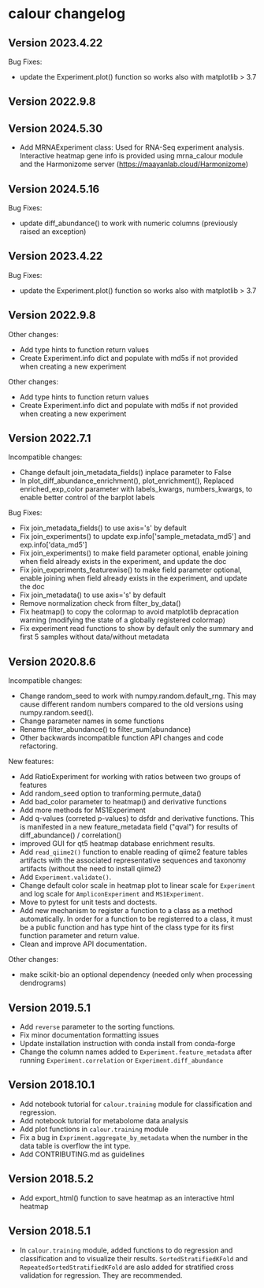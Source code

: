 # calour changelog

## Version 2023.4.22

Bug Fixes:
* update the Experiment.plot() function so works also with matplotlib > 3.7

## Version 2022.9.8

## Version 2024.5.30
* Add MRNAExperiment class: Used for RNA-Seq experiment analysis. Interactive heatmap gene info is provided using mrna_calour module and the Harmonizome server (https://maayanlab.cloud/Harmonizome)

## Version 2024.5.16
Bug Fixes:
* update diff_abundance() to work with numeric columns (previously raised an exception)

## Version 2023.4.22

Bug Fixes:
* update the Experiment.plot() function so works also with matplotlib > 3.7

## Version 2022.9.8

Other changes:
* Add type hints to function return values
* Create Experiment.info dict and populate with md5s if not provided when creating a new experiment

Other changes:
* Add type hints to function return values
* Create Experiment.info dict and populate with md5s if not provided when creating a new experiment

## Version 2022.7.1
Incompatible changes:
* Change default join_metadata_fields() inplace parameter to False
* In plot_diff_abundance_enrichment(), plot_enrichment(), Replaced enriched_exp_color parameter with labels_kwargs, numbers_kwargs, to enable better control of the barplot labels

Bug Fixes:
* Fix join_metadata_fields() to use axis='s' by default
* Fix join_experiments() to update exp.info['sample_metadata_md5'] and exp.info['data_md5']
* Fix join_experiments() to make field parameter optional, enable joining when field already exists in the experiment, and update the doc
* Fix join_experiments_featurewise() to make field parameter optional, enable joining when field already exists in the experiment, and update the doc
* Fix join_metadata() to use axis='s' by default
* Remove normalization check from filter_by_data()
* Fix heatmap() to copy the colormap to avoid matplotlib depracation warning (modifying the state of a globally registered colormap)
* Fix experiment read functions to show by default only the summary and first 5 samples without data/without metadata

## Version 2020.8.6

Incompatible changes:
* Change random_seed to work with numpy.random.default_rng. This may cause different random numbers compared to the old versions using numpy.random.seed().
* Change parameter names in some functions
* Rename filter_abundance() to filter_sum(abundance)
* Other backwards incompatible function API changes and code refactoring.

New features:
* Add RatioExperiment for working with ratios between two groups of features
* Add random_seed option to tranforming.permute_data()
* Add bad_color parameter to heatmap() and derivative functions
* Add more methods for MS1Experiment
* Add q-values (correted p-values) to dsfdr and derivative functions. This is manifested in a new feature_metadata field ("qval") for results of diff_abundance() / correlation()
* improved GUI for qt5 heatmap database enrichment results.
* Add `read_qiime2()` function to enable reading of qiime2 feature tables artifacts with the associated representative sequences and taxonomy artifacts (without the need to install qiime2)
* Add `Experiment.validate()`.
* Change default color scale in heatmap plot to linear scale for `Experiment` and log scale for `AmpliconExperiment` and `MS1Experiment`.
* Move to pytest for unit tests and doctests.
* Add new mechanism to register a function to a class as a method automatically. In order for a function to be registerred to a class, it must be a public function and has type hint of the class type for its first function parameter and return value.
* Clean and improve API documentation.

Other changes:
* make scikit-bio an optional dependency (needed only when processing dendrograms)

## Version 2019.5.1

* Add `reverse` parameter to the sorting functions.
* Fix minor documentation formatting issues
* Update installation instruction with conda install from conda-forge
* Change the column names added to `Experiment.feature_metadata` after running `Experiment.correlation` or `Experiment.diff_abundance`

## Version 2018.10.1

* Add notebook tutorial for `calour.training` module for classification and regression.
* Add notebook tutorial for metabolome data analysis
* Add plot functions in `calour.training` module
* Fix a bug in `Expriment.aggregate_by_metadata` when the number in the data table is overflow the int type.
* Add CONTRIBUTING.md as guidelines


## Version 2018.5.2

* Add export_html() function to save heatmap as an interactive html heatmap


## Version 2018.5.1

* In `calour.training` module, added functions to do regression and classification and to visualize their results. `SortedStratifiedKFold` and `RepeatedSortedStratifiedKFold` are aslo added for stratified cross validation for regression. They are recommended.
